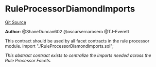 # RuleProcessorDiamondImports
[Git Source](https://github.com/thrackle-io/tron/blob/baac0bbfdefb8a299b09493a3979f2ef5c07be0f/src/protocol/economic/ruleProcessor/RuleProcessorDiamondImports.sol)

**Author:**
@ShaneDuncan602 @oscarsernarosero @TJ-Everett

This contract should be used by all facet contracts in the rule processor module.
import "./RuleProcessorDiamondImports.sol";

*This abstract contract exists to centralize the imports needed across the Rule Processor Facets.*


